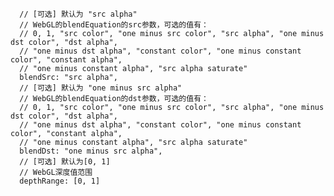       // [可选] 默认为 "src alpha"
      // WebGL的blendEquation的src参数，可选的值有：
      // 0, 1, "src color", "one minus src color", "src alpha", "one minus dst color", "dst alpha",
      // "one minus dst alpha", "constant color", "one minus constant color", "constant alpha",
      // "one minus constant alpha", "src alpha saturate"
      blendSrc: "src alpha",
      // [可选] 默认为 "one minus src alpha"
      // WebGL的blendEquation的dst参数，可选的值有：
      // 0, 1, "src color", "one minus src color", "src alpha", "one minus dst color", "dst alpha",
      // "one minus dst alpha", "constant color", "one minus constant color", "constant alpha",
      // "one minus constant alpha", "src alpha saturate"
      blendDst: "one minus src alpha",
      // [可选] 默认为[0, 1]
      // WebGL深度值范围
      depthRange: [0, 1]